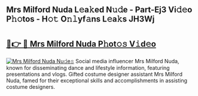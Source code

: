 ## Mrs Milford Nuda L𝚎a𝚔ed N𝚞𝚍e - Part-Ej3 Vi𝚍𝚎o P𝚑𝚘tos - H𝚘𝚝 O𝚗𝚕yf𝚊ns L𝚎a𝚔s JH3Wj

# <h2><a href="http://kf3cxp.oniu.top/?m=Mrs+Milford+Nuda">🔗👉 🔴 Mrs Milford Nuda P𝚑ot𝚘𝚜 V𝚒d𝚎o</a></h2>

[![Mrs Milford Nuda Nu𝚍e𝚜](https://i.imgur.com/0qMVB7G.gif)](http://kf3cxp.oniu.top/?m=Mrs+Milford+Nuda)
Social media influencer Mrs Milford Nuda, known for disseminating dance and lifestyle information, featuring presentations and vlogs. Gifted costume designer assistant Mrs Milford Nuda, famed for their exceptional skills and accomplishments in assisting costume designers.  
